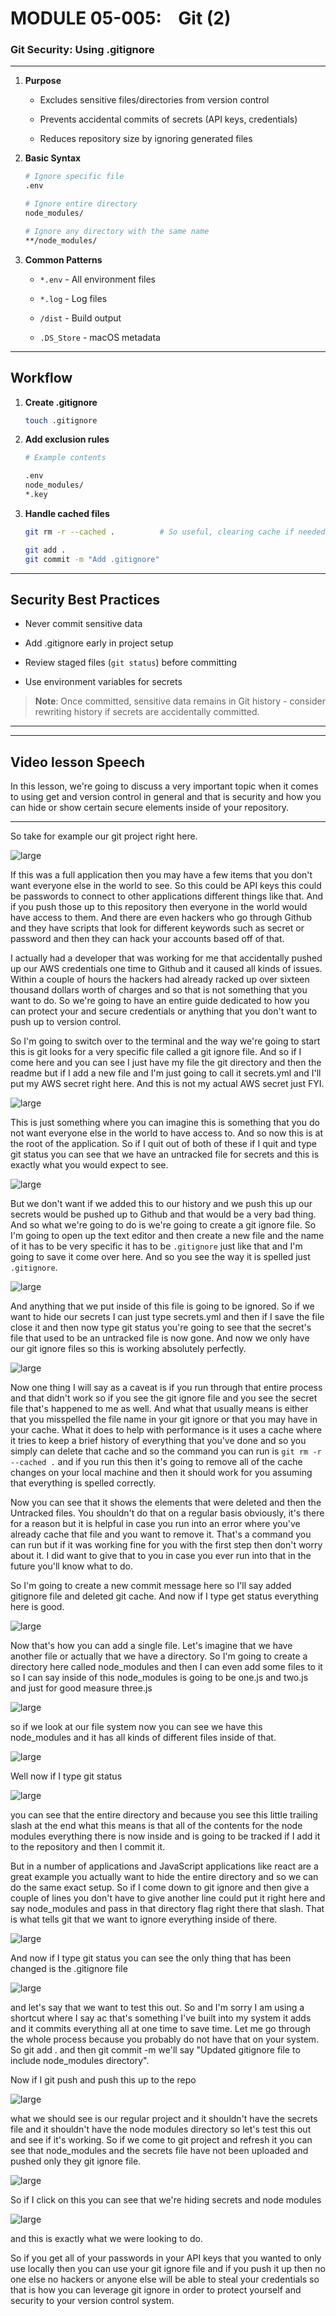 # MODULE 05-005:    Git (2)

### Git Security: Using .gitignore

****

1. **Purpose**
   
   - Excludes sensitive files/directories from version control
   
   - Prevents accidental commits of secrets (API keys, credentials)
   
   - Reduces repository size by ignoring generated files

2. **Basic Syntax**
   
   ```bash
   # Ignore specific file
   .env
   
   # Ignore entire directory
   node_modules/
   
   # Ignore any directory with the same name
   **/node_modules/
   ```

3. **Common Patterns**
   
   - `*.env` - All environment files
   
   - `*.log` - Log files
   
   - `/dist` - Build output
   
   - `.DS_Store` - macOS metadata

****

## Workflow

1. **Create .gitignore**
   
   ```bash
   touch .gitignore
   ```

2. **Add exclusion rules**
   
   ```bash
   # Example contents
   
   .env
   node_modules/
   *.key
   ```

3. **Handle cached files**
   
   ```bash
   git rm -r --cached .          # So useful, clearing cache if needed
   
   git add .
   git commit -m "Add .gitignore"
   ```

****

## Security Best Practices

- Never commit sensitive data

- Add .gitignore early in project setup

- Review staged files (`git status`) before committing

- Use environment variables for secrets

> **Note**: Once committed, sensitive data remains in Git history - consider rewriting history if secrets are accidentally committed.

---

---

## Video lesson Speech

In this lesson, we're going to discuss a very important topic when it 
comes to using get and version control in general and that is security 
and how you can hide or show certain secure elements inside of your 
repository.

****

So take for example our git project right here. 

![large](./05-110_IMG1.png)

If this was a full application then you may have a few items that you don't want everyone else in the world to see. So this could be API keys this could be passwords to connect to other applications different things like that. And if you push those up to this repository then everyone in the world would have access to them. And there are even hackers who go through Github and they have scripts that look for different keywords such as secret or password and then they can hack your accounts based off of that. 

I actually had a developer that was working for me that accidentally pushed up our AWS credentials one time to Github and it caused all kinds of issues. Within a couple of hours the hackers had already racked up over sixteen thousand dollars worth of charges and so that is not something that you want to do. So we're going to have an entire guide dedicated to how you can protect your and secure credentials or anything that you don't want to push up to version control. 

So I'm going to switch over to the terminal and the way we're going to start this is git looks for a very specific file called a git ignore file. And so if I come here and you can see I just have my file the git directory and then the readme but if I add a new file and I'm just going to call it secrets.yml and I'll put my AWS secret right here. And this is not my actual AWS secret just FYI.

![large](./05-110_IMG2.png)

This is just something where you can imagine this is something that you do not want everyone else in the world to have access to. And so now this is at the root of the application. So if I quit out of both of these if I quit and type git status you can see that we have an untracked file for secrets and this is exactly what you would expect to see. 

![large](./05-110_IMG3.png)

But we don't want if we added this to our history and we push this up our secrets would be pushed up to Github and that would be a very bad thing. And so what we're going to do is we're going to create a git ignore file. So I'm going to open up the text editor and then create a new file and the name of it has to be very specific it has to be `.gitignore` just like that and I'm going to save it come over here. And so you see the way it is spelled just `.gitignore`. 

![large](./05-110_IMG4.png)

And anything that we put inside of this file is going to be ignored. So if we want to hide our secrets I can just type secrets.yml and then if I save the file close it and then now type git status you're going to see that the secret's file that used to be an untracked file is now gone. And now we only have our git ignore files so this is working absolutely perfectly. 

![large](./05-110_IMG5.png)

Now one thing I will say as a caveat is if you run through that entire process and that didn't work so if you see the git ignore file and you see the secret file that's happened to me as well. And what that usually means is either that you misspelled the file name in your git ignore or that you may have in your cache. What it does to help with performance is it uses a cache where it tries to keep a brief history of everything that you've done and so you simply can delete that cache and so the command you can run is `git rm -r --cached .` and if you run this then it's going to remove all of the cache changes on your local machine and then it should work for you assuming that everything is spelled correctly. 

Now you can see that it shows the elements that were deleted and then the Untracked files. You shouldn't do that on a regular basis obviously, it's there for a reason but it is helpful in case you run into an error where you've already cache that file and you want to remove it. That's a command you can run but if it was working fine for you with the first step then don't worry about it. I did want to give that to you in case you ever run into that in the future you'll know what to do.

So I'm going to create a new commit message here so I'll say added gitignore file and deleted git cache. And now if I type get status everything here is good. 

![large](./05-110_IMG6.png)

Now that's how you can add a single file. Let's imagine that we have another file or actually that we have a directory. So I'm going to create a directory here called node_modules and then I can even add some files to it so I can say inside of this node_modules is going to be one.js and two.js and just for good measure three.js 

![large](./05-110_IMG7.png)

so if we look at our file system now you can see we have this node_modules and it has all kinds of different files inside of that. 

![large](./05-110_IMG8.png)

Well now if I type git status 

![large](./05-110_IMG9.png)

you can see that the entire directory and because you see this little trailing slash at the end what this means is that all of the contents for the node modules everything there is now inside and is going to be tracked if I add it to the repository and then I commit it. 

But in a number of applications and JavaScript applications like react are a great example you actually want to hide the entire directory and so we can do the same exact setup. So if I come down to git ignore and then give a couple of lines you don't have to give another line could put it right here and say node_modules and pass in that directory flag right there that slash. That is what tells git that we want to ignore everything inside of there.

![large](./05-110_IMG10.png)

And now if I type git status you can see the only thing that has been changed is the .gitignore file 

![large](./05-110_IMG11.png)

and let's say that we want to test this out. So and I'm sorry I am using a shortcut where I say ac that's something I've built into my system it adds and it commits everything all at one time to save time. Let me go through the whole process because you probably do not have that on your system. So git add . and then git commit -m we'll say "Updated gitignore file to include node_modules directory". 

Now if I git push and push this up to the repo 

![large](./05-110_IMG12.png)

what we should see is our regular project and it shouldn't have the secrets file and it shouldn't have the node modules directory so let's test this out and see if it's working. So if we come to git project and refresh it you can see that node_modules and the secrets file have not been uploaded and pushed only they git ignore file. 

![large](./05-110_IMG13.png)

So if I click on this you can see that we're hiding secrets and node modules 

![large](./05-110_IMG14.png)

and this is exactly what we were looking to do. 

So if you get all of your passwords in your API keys that you wanted to only use locally then you can use your git ignore file and if you push it up then no one else no hackers or anyone else will be able to steal your credentials so that is how you can leverage git ignore in order to protect yourself and security to your version control system.
